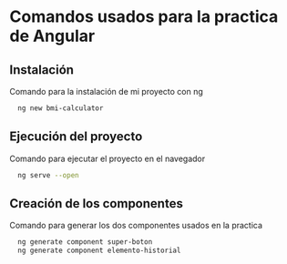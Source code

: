 # Comandos usados para la practica de Angular

## Instalación

Comando para la instalación de mi proyecto con ng

```bash
  ng new bmi-calculator
```

## Ejecución del proyecto

Comando para ejecutar el proyecto en el navegador

```bash
  ng serve --open
```

## Creación de los componentes

Comando para generar los dos componentes usados en la practica

```bash
  ng generate component super-boton
  ng generate component elemento-historial
```
